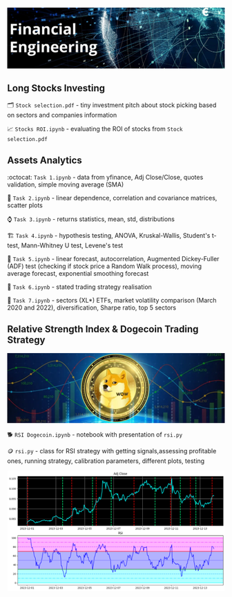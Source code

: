 

![alt text](pics/Untitled-8.png)

## Long Stocks Investing
:card_index_dividers: ```Stock selection.pdf``` - tiny investment pitch about stock picking based on sectors and companies information

:chart_with_upwards_trend: ```Stocks ROI.ipynb``` - evaluating the ROI of stocks from ```Stock selection.pdf```

## Assets Analytics

:octocat: ```Task 1.ipynb``` -  data from yfinance, Adj Close/Close, quotes validation, simple moving average (SMA)

:cookie: ```Task 2.ipynb``` - linear dependence, correlation and covariance matrices, scatter plots

:watch: ```Task 3.ipynb``` - returns statistics, mean, std, distributions

:building_construction: ```Task 4.ipynb``` - hypothesis testing, ANOVA, Kruskal-Wallis, Student's t-test, Mann-Whitney U test, Levene's test

:milky_way: ```Task 5.ipynb``` - linear forecast, autocorrelation, Augmented Dickey-Fuller (ADF) test (checking if stock price a Random Walk process), moving average forecast, exponential smoothing forecast

:bow_and_arrow: ```Task 6.ipynb``` - stated trading strategy realisation

:battery: ```Task 7.ipynb``` - sectors (XL*) ETFs, market volatility comparison (March 2020 and 2022), diversification, Sharpe ratio, top 5 sectors

## Relative Strength Index & Dogecoin Trading Strategy  

![alt text](pics/Dogecoin.png)

:dog2: ```RSI Dogecoin.ipynb``` - notebook with presentation of ```rsi.py```

:coin: ```rsi.py``` - class for RSI strategy with getting signals,assessing profitable ones, running strategy, calibration parameters, different plots, testing


![alt text](pics/RSIplot.png)
